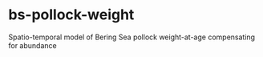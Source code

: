 # bs-pollock-weight
Spatio-temporal model of Bering Sea pollock weight-at-age compensating for abundance
